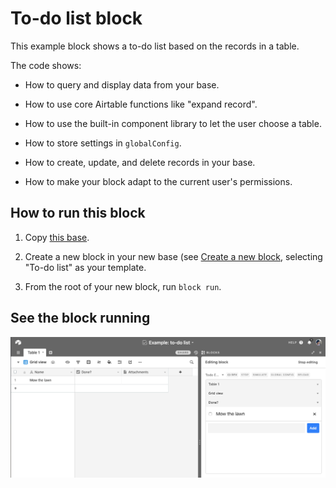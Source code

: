 # To-do list block

This example block shows a to-do list based on the records in a table.

The code shows:

-   How to query and display data from your base.

-   How to use core Airtable functions like "expand record".

-   How to use the built-in component library to let the user choose a table.

-   How to store settings in `globalConfig`.

-   How to create, update, and delete records in your base.

-   How to make your block adapt to the current user's permissions.

## How to run this block

1. Copy
   [this base](https://airtable.com/shrKs6a2cQPEK5yzr/tbl1O3LqNL0wSBjfw/viwiJOsjivcJFXAAB?blocks=hide).

2. Create a new block in your new base (see
   [Create a new block](https://airtable.com/developers/blocks/guides/hello-world-tutorial#create-a-new-block),
   selecting "To-do list" as your template.

3. From the root of your new block, run `block run`.

## See the block running

![Block updating to-do list as the user changes data](media/block.gif)
